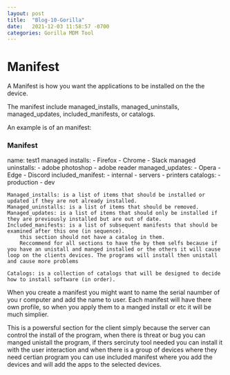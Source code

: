 ```yaml
---
layout: post
title:  "Blog-10-Gorilla"
date:   2021-12-03 11:58:57 -0700
categories: Gorilla MDM Tool
---
```





<h1>Manifest</h1>
A Manifest is how you want the applications to be installed on the the device.

The manifest include managed_installs, managed_uninstalls, managed_updates, included_manifests, or catalogs.

An example is of an manifest:

<h3>Manifest</h3>
    name: test1
    managed installs:
    - Firefox
    - Chrome
    - Slack
    managed uninstalls:
    - adobe photoshop
    - adobe reader
    managed_updates:
    - Opera
    - Edge
    - Discord
    included_manifest:
    - internal
    - servers
    - printers
    catalogs:
    - production
    - dev

    Managed_installs: is a list of items that should be installed or updated if they are not already installed.
    Managed_uninstalls: is a list of items that should be removed.
    Managed_updates: is a list of items that should only be installed if they are previously installed but are out of date.
    Included_manifests: is a list of subsequent manifests that should be examined after this one (in sequence).
        this section should not have a catalog in them.
        Reccommend for all sections to have the by them selfs because if you have an unistall and manged installed or the others it will cause loop on the clients devices. The programs will install then unistall and cause more problems

    Catalogs: is a collection of catalogs that will be designed to decide how to install software (in order).

When you create a manifest you might want to name the serial naumber of you r computer and add the name to user. Each manifest will have there own profile, so when you apply them to a manged install or etc it will be much simplier.

This is a powersful section for the client simply because the server can  control the install of the program, when there is threat or bug you can manged unistall the program, if thers serciruty tool needed you can install it with the user interaction and when there is a group of devices where they need certian program you can use included manifest where you add the devices and will add the apps to the selected devices.
  